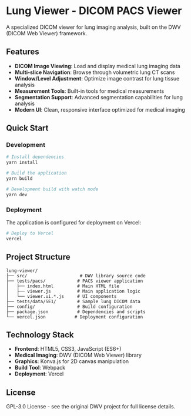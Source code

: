 # Lung Viewer - DICOM PACS Viewer

A specialized DICOM viewer for lung imaging analysis, built on the DWV (DICOM Web Viewer) framework.

## Features

- **DICOM Image Viewing**: Load and display medical lung imaging data
- **Multi-slice Navigation**: Browse through volumetric lung CT scans
- **Window/Level Adjustment**: Optimize image contrast for lung tissue analysis
- **Measurement Tools**: Built-in tools for medical measurements
- **Segmentation Support**: Advanced segmentation capabilities for lung analysis
- **Modern UI**: Clean, responsive interface optimized for medical imaging

## Quick Start

### Development

```bash
# Install dependencies
yarn install

# Build the application
yarn build

# Development build with watch mode
yarn dev
```

### Deployment

The application is configured for deployment on Vercel:

```bash
# Deploy to Vercel
vercel
```

## Project Structure

```
lung-viewer/
├── src/                    # DWV library source code
├── tests/pacs/            # PACS viewer application
│   ├── index.html         # Main HTML file
│   ├── viewer.js          # Main application logic
│   └── viewer.ui.*.js     # UI components
├── tests/data/SE1/        # Sample lung DICOM data
├── config/                # Build configuration
├── package.json           # Dependencies and scripts
└── vercel.json           # Deployment configuration
```

## Technology Stack

- **Frontend**: HTML5, CSS3, JavaScript (ES6+)
- **Medical Imaging**: DWV (DICOM Web Viewer) library
- **Graphics**: Konva.js for 2D canvas manipulation
- **Build Tool**: Webpack
- **Deployment**: Vercel

## License

GPL-3.0 License - see the original DWV project for full license details.
